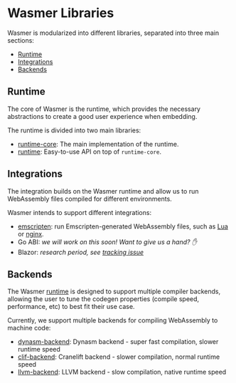 # Wasmer Libraries

Wasmer is modularized into different libraries, separated into three main sections:

- [Runtime](#runtime)
- [Integrations](#integrations)
- [Backends](#backends)

## Runtime

The core of Wasmer is the runtime, which provides the necessary
abstractions to create a good user experience when embedding.

The runtime is divided into two main libraries:

- [runtime-core](./runtime-core/): The main implementation of the runtime.
- [runtime](./runtime/): Easy-to-use API on top of `runtime-core`.

## Integrations

The integration builds on the Wasmer runtime and allow us to run WebAssembly files compiled for different environments.

Wasmer intends to support different integrations:

- [emscripten](./emscripten): run Emscripten-generated WebAssembly files, such as [Lua](../examples/lua.wasm) or [nginx](../examples/nginx/nginx.wasm).
- Go ABI: _we will work on this soon! Want to give us a hand? ✋_
- Blazor: _research period, see [tracking issue](https://github.com/wasmerio/wasmer/issues/97)_

## Backends

The Wasmer [runtime](./runtime) is designed to support multiple compiler backends, allowing the user
to tune the codegen properties (compile speed, performance, etc) to best fit their use case.

Currently, we support multiple backends for compiling WebAssembly to machine code:

- [dynasm-backend](./dynasm-backend/): Dynasm backend - super fast compilation, slower runtime speed
- [clif-backend](./clif-backend/): Cranelift backend - slower compilation, normal runtime speed
- [llvm-backend](./llvm-backend/): LLVM backend - slow compilation, native runtime speed

